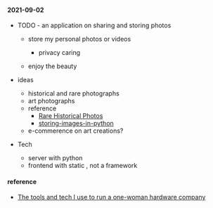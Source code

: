 

#### 2021-09-02  
*  TODO - an application on sharing and storing photos  
    - store my personal photos or videos  
        + privacy caring  

    - enjoy the beauty  


* ideas  
    - historical and rare photographs  
    - art photographs  
    - reference  
        + [Rare Historical Photos](https://rarehistoricalphotos.com/about-us/) 
        + [storing-images-in-python](https://realpython.com/storing-images-in-python/)
    - e-commerence on art creations?  

* Tech 
    - server with python 
    - frontend with static , not a framework 

#### reference
* [The tools and tech I use to run a one-woman hardware company](https://blog.thea.codes/winterblooms-tech-stack/)  